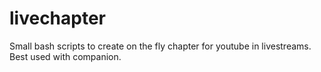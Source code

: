# livechapter
Small bash scripts to create on the fly chapter for youtube in livestreams. Best used with companion.
